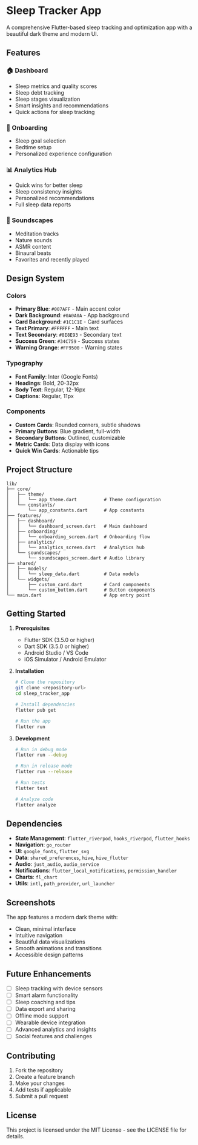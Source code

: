 # Sleep Tracker App

A comprehensive Flutter-based sleep tracking and optimization app with a beautiful dark theme and modern UI.

## Features

### 🏠 Dashboard
- Sleep metrics and quality scores
- Sleep debt tracking
- Sleep stages visualization
- Smart insights and recommendations
- Quick actions for sleep tracking

### 🎯 Onboarding
- Sleep goal selection
- Bedtime setup
- Personalized experience configuration

### 📊 Analytics Hub
- Quick wins for better sleep
- Sleep consistency insights
- Personalized recommendations
- Full sleep data reports

### 🎵 Soundscapes
- Meditation tracks
- Nature sounds
- ASMR content
- Binaural beats
- Favorites and recently played

## Design System

### Colors
- **Primary Blue**: `#007AFF` - Main accent color
- **Dark Background**: `#0A0A0A` - App background
- **Card Background**: `#1C1C1E` - Card surfaces
- **Text Primary**: `#FFFFFF` - Main text
- **Text Secondary**: `#8E8E93` - Secondary text
- **Success Green**: `#34C759` - Success states
- **Warning Orange**: `#FF9500` - Warning states

### Typography
- **Font Family**: Inter (Google Fonts)
- **Headings**: Bold, 20-32px
- **Body Text**: Regular, 12-16px
- **Captions**: Regular, 11px

### Components
- **Custom Cards**: Rounded corners, subtle shadows
- **Primary Buttons**: Blue gradient, full-width
- **Secondary Buttons**: Outlined, customizable
- **Metric Cards**: Data display with icons
- **Quick Win Cards**: Actionable tips

## Project Structure

```
lib/
├── core/
│   ├── theme/
│   │   └── app_theme.dart          # Theme configuration
│   └── constants/
│       └── app_constants.dart      # App constants
├── features/
│   ├── dashboard/
│   │   └── dashboard_screen.dart   # Main dashboard
│   ├── onboarding/
│   │   └── onboarding_screen.dart  # Onboarding flow
│   ├── analytics/
│   │   └── analytics_screen.dart   # Analytics hub
│   └── soundscapes/
│       └── soundscapes_screen.dart # Audio library
├── shared/
│   ├── models/
│   │   └── sleep_data.dart         # Data models
│   └── widgets/
│       ├── custom_card.dart        # Card components
│       └── custom_button.dart      # Button components
└── main.dart                       # App entry point
```

## Getting Started

1. **Prerequisites**
   - Flutter SDK (3.5.0 or higher)
   - Dart SDK (3.5.0 or higher)
   - Android Studio / VS Code
   - iOS Simulator / Android Emulator

2. **Installation**
   ```bash
   # Clone the repository
   git clone <repository-url>
   cd sleep_tracker_app
   
   # Install dependencies
   flutter pub get
   
   # Run the app
   flutter run
   ```

3. **Development**
   ```bash
   # Run in debug mode
   flutter run --debug
   
   # Run in release mode
   flutter run --release
   
   # Run tests
   flutter test
   
   # Analyze code
   flutter analyze
   ```

## Dependencies

- **State Management**: `flutter_riverpod`, `hooks_riverpod`, `flutter_hooks`
- **Navigation**: `go_router`
- **UI**: `google_fonts`, `flutter_svg`
- **Data**: `shared_preferences`, `hive`, `hive_flutter`
- **Audio**: `just_audio`, `audio_service`
- **Notifications**: `flutter_local_notifications`, `permission_handler`
- **Charts**: `fl_chart`
- **Utils**: `intl`, `path_provider`, `url_launcher`

## Screenshots

The app features a modern dark theme with:
- Clean, minimal interface
- Intuitive navigation
- Beautiful data visualizations
- Smooth animations and transitions
- Accessible design patterns

## Future Enhancements

- [ ] Sleep tracking with device sensors
- [ ] Smart alarm functionality
- [ ] Sleep coaching and tips
- [ ] Data export and sharing
- [ ] Offline mode support
- [ ] Wearable device integration
- [ ] Advanced analytics and insights
- [ ] Social features and challenges

## Contributing

1. Fork the repository
2. Create a feature branch
3. Make your changes
4. Add tests if applicable
5. Submit a pull request

## License

This project is licensed under the MIT License - see the LICENSE file for details.